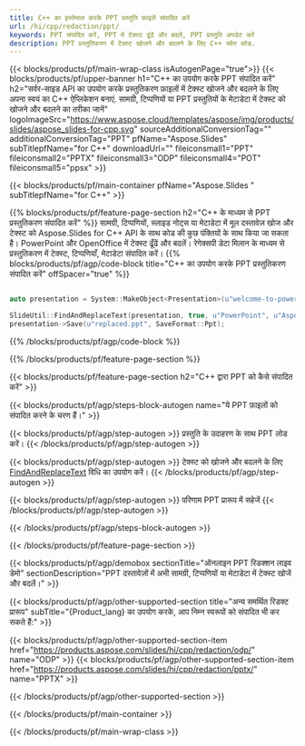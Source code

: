 ```yaml
---
title: C++ का इस्तेमाल करके PPT प्रस्तुति फ़ाइलें संपादित करें
url: /hi/cpp/redaction/ppt/
keywords: PPT संपादित करें, PPT में टेक्स्ट ढूंढें और बदलें, PPT प्रस्तुति अपडेट करें
description: PPT प्रस्तुतिकरण में टेक्स्ट खोजने और बदलने के लिए C++ स्रोत कोड.
---
```


{{< blocks/products/pf/main-wrap-class isAutogenPage="true">}}
{{< blocks/products/pf/upper-banner h1="C++ का उपयोग करके PPT संपादित करें" h2="सर्वर-साइड API का उपयोग करके प्रस्तुतिकरण फ़ाइलों में टेक्स्ट खोजने और बदलने के लिए अपना स्वयं का C++ ऐप्लिकेशन बनाएं. सामग्री, टिप्पणियों या PPT प्रस्तुतियों के मेटाडेटा में टेक्स्ट को खोजने और बदलने का तरीका जानें" logoImageSrc="https://www.aspose.cloud/templates/aspose/img/products/slides/aspose_slides-for-cpp.svg" sourceAdditionalConversionTag="" additionalConversionTag="PPT" pfName="Aspose.Slides" subTitlepfName="for C++" downloadUrl="" fileiconsmall1="PPT" fileiconsmall2="PPTX" fileiconsmall3="ODP" fileiconsmall4="POT" fileiconsmall5="ppsx" >}}

{{< blocks/products/pf/main-container pfName="Aspose.Slides " subTitlepfName="for C++" >}}

{{% blocks/products/pf/feature-page-section  h2="C++ के माध्यम से PPT प्रस्तुतिकरण संपादित करें" %}}
सामग्री, टिप्पणियों, स्लाइड नोट्स या मेटाडेटा में मूल दस्तावेज़ खोज और टेक्स्ट को Aspose.Slides for C++ API के साथ कोड की कुछ पंक्तियों के साथ किया जा सकता है। PowerPoint और OpenOffice में टेक्स्ट ढूँढें और बदलें। रेगेक्सपी डेटा मिलान के माध्यम से प्रस्तुतिकरण में टेक्स्ट, टिप्पणियाँ, मेटाडेटा संपादित करें।
{{% blocks/products/pf/agp/code-block title="C++ का उपयोग करके PPT प्रस्तुतिकरण संपादित करें" offSpacer="true" %}}

```cpp

auto presentation = System::MakeObject<Presentation>(u"welcome-to-powerpoint.ppt");

SlideUtil::FindAndReplaceText(presentation, true, u"PowerPoint", u"Aspose.Slides", nullptr);
presentation->Save(u"replaced.ppt", SaveFormat::Ppt);	
```

{{% /blocks/products/pf/agp/code-block %}}

{{% /blocks/products/pf/feature-page-section %}}

{{< blocks/products/pf/feature-page-section  h2="C++ द्वारा PPT को कैसे संपादित करें" >}}

{{< blocks/products/pf/agp/steps-block-autogen name="ये PPT फ़ाइलों को संपादित करने के चरण हैं।" >}}

{{< blocks/products/pf/agp/step-autogen >}}
प्रस्तुति के उदाहरण के साथ PPT लोड करें।
{{< /blocks/products/pf/agp/step-autogen >}}

{{< blocks/products/pf/agp/step-autogen >}}
टेक्स्ट को खोजने और बदलने के लिए [FindAndReplaceText](https://reference.aspose.com/slides/cpp/aspose.slides.util/slideutil/findandreplacetext/) विधि का उपयोग करें।
{{< /blocks/products/pf/agp/step-autogen >}}

{{< blocks/products/pf/agp/step-autogen >}}
परिणाम PPT प्रारूप में सहेजें
{{< /blocks/products/pf/agp/step-autogen >}}

{{< /blocks/products/pf/agp/steps-block-autogen >}}

{{< /blocks/products/pf/feature-page-section >}}

{{< blocks/products/pf/agp/demobox sectionTitle="ऑनलाइन PPT रिडक्शन लाइव डेमो" sectionDescription="PPT दस्तावेज़ों में अभी सामग्री, टिप्पणियों या मेटाडेटा में टेक्स्ट खोजें और बदलें।" >}}

{{< blocks/products/pf/agp/other-supported-section title="अन्य समर्थित रिडक्ट प्रारूप" subTitle="{Product_lang} का उपयोग करके, आप निम्न स्वरूपों को संपादित भी कर सकते हैं:" >}}

{{< blocks/products/pf/agp/other-supported-section-item href="https://products.aspose.com/slides/hi/cpp/redaction/odp/" name="ODP" >}}
{{< blocks/products/pf/agp/other-supported-section-item href="https://products.aspose.com/slides/hi/cpp/redaction/pptx/" name="PPTX" >}}


{{< /blocks/products/pf/agp/other-supported-section >}}

{{< /blocks/products/pf/main-container >}}
    
{{< /blocks/products/pf/main-wrap-class >}}